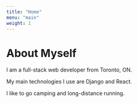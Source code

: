 ```yaml
---
title: "Home"
menu: "main"
weight: 1
---
```


# About Myself

I am a full-stack web developer from Toronto, ON.

My main technologies I use are Django and React.

I like to go camping and long-distance running.